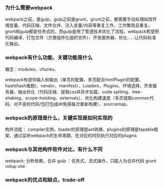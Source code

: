 <!--
 * @description: 
 * @author: xiangrong.liu
 * @Date: 2021-05-17 11:07:53
 * @LastEditors: xiangrong.liu
 * @LastEditTime: 2021-05-17 17:09:37
-->
### 为什么需要webpack
webpack之前，是gulp，gulp之前是grunt，grunt之前，都需要手动处理如改环境变量、代码压缩、文件合并、注入变量/内容等重复工作，工作繁琐且重复。grunt和gulp都是任务式的，而gulp是用了管道技术优化了流程。webpack希望把代码编译、打包文件（方便组件化组织文件）、开发服务器、优化……让代码标准化输出。

### webpack有什么功能，关键功能是什么

概念：modules、chunks、

webpack有提供输入和输出（单页的配置、多页配合htmlPlugin的配置、hash(hash难题)、vendor、manifest）、Loaders、Plugins、环境选择、开发服务器、输出优化（代码压缩、提取css并异步加载、code spliting、tree-shaking、scope-hoisting、externals）、优化构建速度（多页提取common代码、对不变的代码/包打包成dll免得每次重新构建）、sourcemap、

### webpack的原理是什么，关键实现是如何实现的

构件流程：
compiler实例、loader的原理是ast转换、plugins的原理是tapable框架，通过监听webpack的生命周期，在对应的时刻执行对应的plugins

### webpack与其他构件软件对比，有什么不同
webpack: 分析依赖，合并
gulp    ：任务式，流式操作，只能人为合并代码
grunt
rollup
vite

### webpack的优点和缺点，trade-off